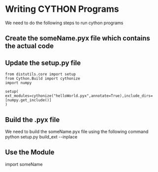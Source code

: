 # Writing CYTHON Programs
We need to do the following steps to run cython programs

## Create the someName.pyx file which contains the actual code

## Update the setup.py file
```
from distutils.core import setup
from Cython.Build import cythonize
import numpy

setup(
ext_modules=cythonize("helloWorld.pyx",annotate=True),include_dirs=[numpy.get_include()]
)
```

## Build the .pyx file
We need to build the someName.pyx file using the following command
python setup.py build_ext --inplace

## Use the Module
import someName

